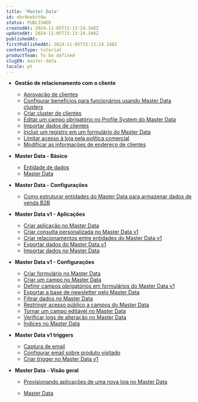 ```yaml
---
title: 'Master Data'
id: ebr0nektt0w
status: PUBLISHED
createdAt: 2024-11-05T15:13:24.348Z
updatedAt: 2024-11-05T15:13:24.348Z
publishedAt: 
firstPublishedAt: 2024-11-05T15:13:24.348Z
contentType: tutorial
productTeam: To be defined
slugEN: master-data
locale: pt
---
```


- **Gestão de relacionamento com o cliente**

  - [Aprovação de clientes](pt/docs/tutorial/aprovacao-de-clientes)
  - [Configurar benefícios para funcionários usando Master Data clusters](pt/docs/tutorial/configurar-beneficios-para-funcionarios-usando-master-data-clusters)
  - [Criar cluster de clientes](pt/docs/tutorial/como-criar-um-cluster-de-clientes)
  - [Editar um campo obrigatório no Profile System do Master Data](pt/docs/tutorial/edite-um-campo-obrigatorio-no-profile-system-do-master-data)
  - [Importar dados de clientes](pt/docs/tutorial/importando-dados-de-clientes-brasil)
  - [Incluir um registro em um formulário do Master Data](pt/docs/tutorial/incluir-um-registro-em-um-formulario-do-master-data)
  - [Limitar acesso à loja pela política comercial](pt/docs/tutorial/limitando-acesso-a-loja-pela-politica-comercial)
  - [Modificar as informações de endereço de clientes](pt/docs/tutorial/como-modificar-as-informacoes-de-endereco-de-clientes)


- **Master Data - Básico**

  - [Entidade de dados](pt/docs/tutorial/entidade-de-dados)
  - [Master Data](pt/docs/tutorial/master-data)


- **Master Data - Configurações**

  - [Como estruturar entidades do Master Data para armazenar dados de venda B2B](pt/docs/tutorial/como-estruturar-entidades-do-master-data-para-armazenar-dados-de-venda-b2b)


- **Master Data v1 - Aplicações**

  - [Criar aplicação no Master Data](pt/docs/tutorial/criar-aplicacao-no-master-data)
  - [Criar consulta personalizada no Master Data v1](pt/docs/tutorial/criar-consulta-personalizada-no-master-data-v1)
  - [Criar relacionamentos entre entidades do Master Data v1](pt/docs/tutorial/criar-relacionamentos-entre-entidades-do-master-data-usando-o-admin)
  - [Exportar dados do Master Data v1](pt/docs/tutorial/exportando-dados)
  - [Importar dados no Master Data](pt/docs/tutorial/importando-dados-no-master-data)


- **Master Data v1 - Configurações**

  - [Criar formulário no Master Data](pt/docs/tutorial/criando-formulario-no-master-data)
  - [Criar um campo no Master Data](pt/docs/tutorial/como-crio-um-campo-no-master-data)
  - [Definir campos obrigatórios em formulários do Master Data v1](pt/docs/tutorial/definir-campos-obrigatorios-em-formularios-do-master-data-v1)
  - [Exportar a base de newsletter pelo Master Data](pt/docs/tutorial/como-realizo-a-exportacao-da-base-de-newsletter-pelo-master-data)
  - [Filtrar dados no Master Data](pt/docs/tutorial/filtrando-dados-no-master-data)
  - [Restringir acesso público a campos do Master Data](pt/docs/tutorial/restringir-acesso-publico-a-campos-do-master-data)
  - [Tornar um campo editável no Master Data](pt/docs/tutorial/tornar-um-campo-editavel-no-master-data)
  - [Verificar logs de alteração no Master Data](pt/docs/tutorial/verificar-logs-de-alteracao-no-master-data)
  - [Índices no Master Data](pt/docs/tutorial/indices-no-master-data)


- **Master Data v1 triggers**

  - [Captura de email](pt/docs/tutorial/entendendo-o-sistema-de-captura-de-email-da-vtex)
  - [Configurar email sobre produto visitado](pt/docs/tutorial/configurar-email-sobre-produto-visitado)
  - [Criar trigger no Master Data v1](pt/docs/tutorial/criando-trigger-no-master-data)


- **Master Data - Visão geral**

  - [Provisionando aplicações de uma nova loja no Master Data](pt/docs/tutorial/provisionando-aplicacoes-nova-loja-master-data)


  - [Master Data](pt/docs/tutorial/index-pt-tutorial-master-data)

